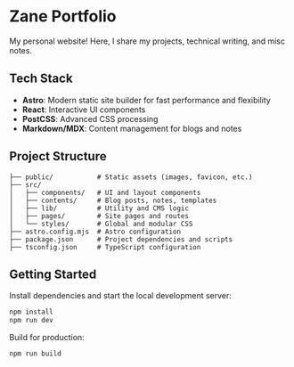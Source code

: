 
# Zane Portfolio

My personal website! Here, I share my projects, technical writing, and misc notes. 

## Tech Stack

- **Astro**: Modern static site builder for fast performance and flexibility
- **React**: Interactive UI components
- **PostCSS**: Advanced CSS processing
- **Markdown/MDX**: Content management for blogs and notes

## Project Structure

```
├── public/           # Static assets (images, favicon, etc.)
├── src/
│   ├── components/   # UI and layout components
│   ├── contents/     # Blog posts, notes, templates
│   ├── lib/          # Utility and CMS logic
│   ├── pages/        # Site pages and routes
│   └── styles/       # Global and modular CSS
├── astro.config.mjs  # Astro configuration
├── package.json      # Project dependencies and scripts
├── tsconfig.json     # TypeScript configuration
```

## Getting Started

Install dependencies and start the local development server:

```bash
npm install
npm run dev
```

Build for production:

```bash
npm run build
```

